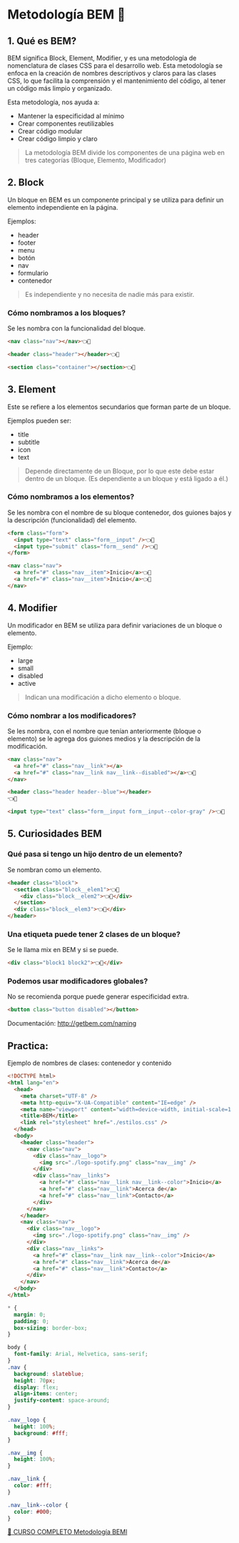# Metodología BEM 🐰

## 1. Qué es BEM?   

BEM significa Block, Element, Modifier, y es una metodología de nomenclatura de clases CSS para el desarrollo web. Esta metodología se enfoca en la creación de nombres descriptivos y claros para las clases CSS, lo que facilita la comprensión y el mantenimiento del código, al tener un código más limpio y organizado.

Esta metodología, nos ayuda a:   
- Mantener la especificidad al mínimo
- Crear componentes reutilizables
- Crear código modular
- Crear código limpio y claro

> La metodología BEM divide los componentes de una página web en tres categorías (Bloque, Elemento, Modificador)

## 2. Block     

Un bloque en BEM es un componente principal y se utiliza para definir un elemento independiente en la página. 

Ejemplos:  
- header
- footer
- menu
- botón
- nav
- formulario
- contenedor

> Es independiente y no necesita de nadie más para existir.

### Cómo nombramos a los bloques?    

Se les nombra con la funcionalidad del bloque.

```html
<nav class="nav"></nav>👈👀

<header class="header"></header>👈👀

<section class="container"></section>👈👀
```

## 3. Element

Este se refiere a los elementos secundarios que forman parte de un bloque. 

Ejemplos pueden ser:  
- title
- subtitle
- icon
- text

> Depende directamente de un Bloque, por lo que este debe estar dentro de un bloque. (Es dependiente a un bloque y está ligado a él.)

### Cómo nombramos a los elementos?     

Se les nombra con el nombre de su bloque contenedor, dos guiones bajos y la descripción (funcionalidad) del elemento.

```html
<form class="form">
  <input type="text" class="form__input" />👈👀
  <input type="submit" class="form__send" />👈👀
</form>

<nav class="nav">
  <a href="#" class="nav__item">Inicio</a>👈👀
  <a href="#" class="nav__item">Inicio</a>👈👀
</nav>
```

## 4. Modifier 

Un modificador en BEM se utiliza para definir variaciones de un bloque o elemento.

Ejemplo:   
- large
- small
- disabled
- active

> Indican una modificación a dicho elemento o bloque.

### Cómo nombrar a los modificadores?    

Se les nombra, con el nombre que tenían anteriormente (bloque o elemento) se le agrega dos guiones medios y la descripción de la modificación. 

```html
<nav class="nav">
  <a href="#" class="nav__link"></a>
  <a href="#" class="nav__link nav__link--disabled"></a>👈👀
</nav>

<header class="header header--blue"></header>
👈👀

<input type="text" class="form__input form__input--color-gray" />👈👀
```


## 5. Curiosidades BEM     

### Qué pasa si tengo un hijo dentro de un elemento?    

Se nombran como un elemento.

```html   
<header class="block">
  <section class="block__elem1">👈👀
    <div class="block__elem2">👈👀</div>
  </section>
  <div class="block__elem3">👈👀</div>
</header>
```


### Una etiqueta puede tener 2 clases de un bloque?

Se le llama mix en BEM y si se puede.

```html
<div class="block1 block2">👈👀</div>
```

### Podemos usar modificadores globales?    

No se recomienda porque puede generar especificidad extra.   

```html
<button class="button disabled"></button>
```

Documentación:
http://getbem.com/naming

## Practica:  

Ejemplo de nombres de clases: contenedor y contenido 

```html
<!DOCTYPE html>
<html lang="en">
  <head>
    <meta charset="UTF-8" />
    <meta http-equiv="X-UA-Compatible" content="IE=edge" />
    <meta name="viewport" content="width=device-width, initial-scale=1.0" />
    <title>BEM</title>
    <link rel="stylesheet" href="./estilos.css" />
  </head>
  <body>
    <header class="header">
      <nav class="nav">
        <div class="nav__logo">
          <img src="./logo-spotify.png" class="nav__img" />
        </div>
        <div class="nav__links">
          <a href="#" class="nav__link nav__link--color">Inicio</a>
          <a href="#" class="nav__link">Acerca de</a>
          <a href="#" class="nav__link">Contacto</a>
        </div>
      </nav>
    </header>
    <nav class="nav">
      <div class="nav__logo">
        <img src="./logo-spotify.png" class="nav__img" />
      </div>
      <div class="nav__links">
        <a href="#" class="nav__link nav__link--color">Inicio</a>
        <a href="#" class="nav__link">Acerca de</a>
        <a href="#" class="nav__link">Contacto</a>
      </div>
    </nav>
  </body>
</html>
```

```css
* {
  margin: 0;
  padding: 0;
  box-sizing: border-box;
}

body {
  font-family: Arial, Helvetica, sans-serif;
}
.nav {
  background: slateblue;
  height: 70px;
  display: flex;
  align-items: center;
  justify-content: space-around;
}

.nav__logo {
  height: 100%;
  background: #fff;
}

.nav__img {
  height: 100%;
}

.nav__link {
  color: #fff;
}

.nav__link--color {
  color: #000;
}
```

[🚀 CURSO COMPLETO Metodología BEMl](https://www.youtube.com/watch?v=YaAkV--25fg)